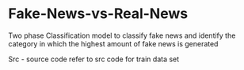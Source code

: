 # Fake-News-vs-Real-News

Two phase Classification model to classify fake news and identify the category in which the highest amount of fake news is generated 

Src - source code
refer to src code for train data set 
